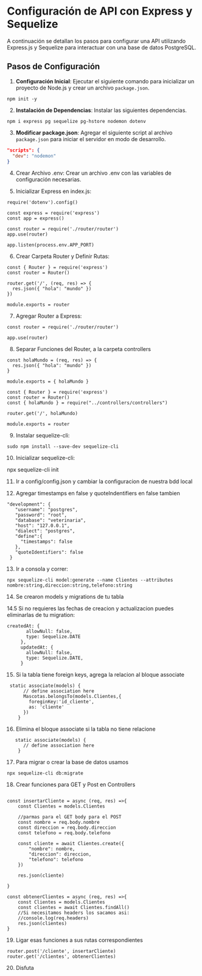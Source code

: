 # Configuración de API con Express y Sequelize

A continuación se detallan los pasos para configurar una API utilizando Express.js y Sequelize para interactuar con una base de datos PostgreSQL.

## Pasos de Configuración

1. **Configuración Inicial**: Ejecutar el siguiente comando para inicializar un proyecto de Node.js y crear un archivo `package.json`.

`npm init -y`

2. **Instalación de Dependencias**: Instalar las siguientes dependencias.

`npm i express pg sequelize pg-hstore nodemon dotenv`

3. **Modificar package.json**: Agregar el siguiente script al archivo `package.json` para iniciar el servidor en modo de desarrollo.

```json
"scripts": {
  "dev": "nodemon"
}
```

4. Crear Archivo .env: Crear un archivo .env con las variables de configuración necesarias.

5. Inicializar Express en index.js:

```
require('dotenv').config()

const express = require('express')
const app = express()

const router = require('./router/router')
app.use(router)

app.listen(process.env.APP_PORT)
```

6. Crear Carpeta Router y Definir Rutas:

```
const { Router } = require('express')
const router = Router()

router.get('/', (req, res) => {
  res.json({ "hola": "mundo" })
})

module.exports = router
```

7. Agregar Router a Express:

```
const router = require('./router/router')

app.use(router)
```

8. Separar Funciones del Router, a la carpeta controllers

```
const holaMundo = (req, res) => {
  res.json({ "hola": "mundo" })
}

module.exports = { holaMundo }
```

```
const { Router } = require('express')
const router = Router()
const { holaMundo } = require("../controllers/controllers")

router.get('/', holaMundo)

module.exports = router
```

9. Instalar sequelize-cli:

`sudo npm install --save-dev sequelize-cli`


10. Inicializar sequelize-cli:

npx sequelize-cli init

11. Ir a config/config.json y cambiar la configuracion de nuestra bdd local

12. Agregar timestamps en false y quoteIndentifiers en false tambien

 ```
 "development": {
    "username": "postgres",
    "password": "root",
    "database": "veterinaria",
    "host": "127.0.0.1",
    "dialect": "postgres",
    "define":{
      "timestamps": false
    },
    "quoteIdentifiers": false
  }
  ```

 13. Ir a consola y correr:
 
 `npx sequelize-cli model:generate --name Clientes --attributes nombre:string,direccion:string,telefono:string`

 14. Se crearon models y migrations de tu tabla

 14.5 Si no requieres las fechas de creacion y actualizacion puedes eliminarlas de tu migration:
 ```
 createdAt: {
        allowNull: false,
        type: Sequelize.DATE
      },
      updatedAt: {
        allowNull: false,
        type: Sequelize.DATE,
      }
```
15. Si la tabla tiene foreign keys, agrega la relacion al bloque associate
```
 static associate(models) {
      // define association here
      Mascotas.belongsTo(models.Clientes,{
        foreginKey:'id_cliente',
        as: 'cliente'
      })
    }
```
 16. Elimina el bloque associate si la tabla no tiene relacione
```
   static associate(models) {
      // define association here
    }
```
17. Para migrar o crear la base de datos usamos

`npx sequelize-cli db:migrate`

18. Crear funciones para GET y Post en Controllers

```

const insertarCliente = async (req, res) =>{
    const Clientes = models.Clientes

    //parmas para el GET body para el POST
    const nombre = req.body.nombre
    const direccion = req.body.direccion
    const telefono = req.body.telefono

    const cliente = await Clientes.create({
        "nombre": nombre,
        "direccion": direccion,
        "telefono": telefono
    })

    res.json(cliente)

}

const obtenerClientes = async (req, res) =>{
    const Clientes = models.Clientes
    const clientes = await Clientes.findAll()
    //Si necesitamos headers los sacamos asi:
    //console.log(req.headers)
    res.json(clientes)
}

```

19. Ligar esas funciones a sus rutas correspondientes

```
router.post('/cliente', insertarCliente)
router.get('/clientes', obtenerClientes)

```

20. Disfuta